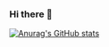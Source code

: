 ### Hi there 👋
[![Anurag's GitHub stats](https://github-readme-stats.vercel.app/api?username=liurongdong&count_private=true)](https://github.com/anuraghazra/github-readme-stats)
<!--
**liurongdong/liurongdong** is a ✨ _special_ ✨ repository because its `README.md` (this file) appears on your GitHub profile.

Here are some ideas to get you started:

- 🔭 I’m currently working on ...
- 🌱 I’m currently learning ...
- 👯 I’m looking to collaborate on ...
- 🤔 I’m looking for help with ...
- 💬 Ask me about ...
- 📫 How to reach me: ...
- 😄 Pronouns: ...
- ⚡ Fun fact: ...
-->

